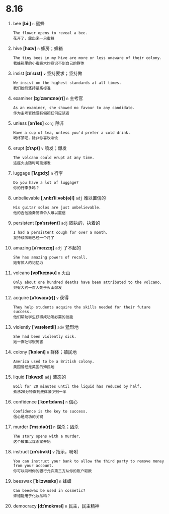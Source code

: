 # 8.16






1. bee **[biː]** `n` 蜜蜂
    ```
    The flower opens to reveal a bee.
    花开了，露出来一只蜜蜂
    ```

2. hive **[haɪv]** `n` 蜂房；蜂箱
    ```
    The tiny bees in my hive are more or less unaware of their colony.
    我蜂箱里的小蜜蜂大约意识不到自己的群体
    ```

3. insist **[ɪnˈsɪst]** `v` 坚持要求；坚持做
    ```
    We insist on the highest standards at all times.
    我们始终坚持最高标准
    ```

4. examiner **[ɪɡˈzæmɪnə(r)]** `n` 主考官
    ```
    As an examiner, she showed no favour to any candidate.
    作为主考官她没有偏袒任何应试者
    ```

5. unless **[ənˈles]** `conj` 除非
    ```
    Have a cup of tea, unless you'd prefer a cold drink.
    喝杯茶吧，除非你喜欢冷饮
    ```

6. erupt **[ɪˈrʌpt]** `v` 喷发；爆发
    ```
    The volcano could erupt at any time.
    这座火山随时可能爆发
    ```

7. luggage **[ˈlʌɡɪdʒ]** `n` 行李
    ```
    Do you have a lot of luggage?
    你的行李多吗？
    ```

8. unbelievable **[ˌʌnbɪˈliːvəb(ə)l]** `adj` 难以置信的
    ```
    His guitar solos are just unbelievable.
    他的吉他独奏简直令人难以置信
    ```

9. persistent **[pəˈsɪstənt]** `adj` 固执的，执着的
    ```
    I had a persistent cough for over a month.
    我持续咳嗽已经一个月了
    ```

10. amazing **[əˈmeɪzɪŋ]** `adj` 了不起的
    ```
    She has amazing powers of recall.
    她有惊人的记忆力
    ```

11. volcano **[vɒlˈkeɪnəʊ]** `n` 火山
    ```
    Only about one hundred deaths have been attributed to the volcano.
    只有大约一百人死于火山爆发
    ```

12. acquire **[əˈkwaɪə(r)]** `v` 获得
    ```
    They help students acquire the skills needed for their future success.
    他们帮助学生获得成功所必需的技能
    ```

13. violently **[ˈvaɪələntli]** `adv` 猛烈地
    ```
    She had been violently sick.
    她一直吐得很厉害
    ```

14. colony **[ˈkɒləni]** `n` 群体；殖民地
    ```
    America used to be a British colony.
    美国曾经是英国的殖民地
    ```

15. liquid **[ˈlɪkwɪd]** `adj` 液态的
    ```
    Boil for 20 minutes until the liquid has reduced by half.
    煮沸20分钟直到液体减少到一半
    ```

16. confidence **[ˈkɒnfɪdəns]** `n` 信心
    ```
    Confidence is the key to success.
    信心是成功的关键
    ```

17. murder **[ˈmɜːdə(r)]** `n` 谋杀；凶杀
    ```
    The story opens with a murder.
    这个故事以谋杀案开始
    ```

18. instruct **[ɪnˈstrʌkt]** `v` 指示，吩咐
    ```
    You can instruct your bank to allow the third party to remove money from your account.
    你可以吩咐你的银行允许第三方从你的账户取款
    ```

19. beeswax **[ˈbiːzwæks]** `n` 蜂蜡
    ```
    Can beeswax be used in cosmetic?
    蜂蜡能用于化妆品吗？
    ```

20. democracy **[dɪˈmɒkrəsi]** `n` 民主，民主精神
